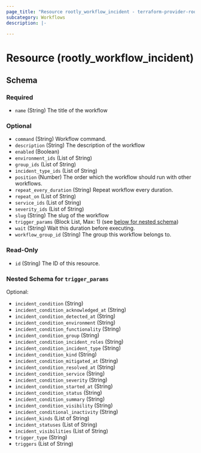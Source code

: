 ```yaml
---
page_title: "Resource rootly_workflow_incident - terraform-provider-rootly"
subcategory: Workflows
description: |-
    
---
```


# Resource (rootly_workflow_incident)



<!-- schema generated by tfplugindocs -->
## Schema

### Required

- `name` (String) The title of the workflow

### Optional

- `command` (String) Workflow command.
- `description` (String) The description of the workflow
- `enabled` (Boolean)
- `environment_ids` (List of String)
- `group_ids` (List of String)
- `incident_type_ids` (List of String)
- `position` (Number) The order which the workflow should run with other workflows.
- `repeat_every_duration` (String) Repeat workflow every duration.
- `repeat_on` (List of String)
- `service_ids` (List of String)
- `severity_ids` (List of String)
- `slug` (String) The slug of the workflow
- `trigger_params` (Block List, Max: 1) (see [below for nested schema](#nestedblock--trigger_params))
- `wait` (String) Wait this duration before executing.
- `workflow_group_id` (String) The group this workflow belongs to.

### Read-Only

- `id` (String) The ID of this resource.

<a id="nestedblock--trigger_params"></a>
### Nested Schema for `trigger_params`

Optional:

- `incident_condition` (String)
- `incident_condition_acknowledged_at` (String)
- `incident_condition_detected_at` (String)
- `incident_condition_environment` (String)
- `incident_condition_functionality` (String)
- `incident_condition_group` (String)
- `incident_condition_incident_roles` (String)
- `incident_condition_incident_type` (String)
- `incident_condition_kind` (String)
- `incident_condition_mitigated_at` (String)
- `incident_condition_resolved_at` (String)
- `incident_condition_service` (String)
- `incident_condition_severity` (String)
- `incident_condition_started_at` (String)
- `incident_condition_status` (String)
- `incident_condition_summary` (String)
- `incident_condition_visibility` (String)
- `incident_conditional_inactivity` (String)
- `incident_kinds` (List of String)
- `incident_statuses` (List of String)
- `incident_visibilities` (List of String)
- `trigger_type` (String)
- `triggers` (List of String)
